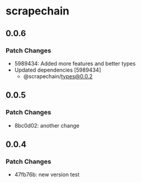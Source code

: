 # scrapechain

## 0.0.6

### Patch Changes

- 5989434: Added more features and better types
- Updated dependencies [5989434]
  - @scrapechain/types@0.0.2

## 0.0.5

### Patch Changes

- 8bc0d02: another change

## 0.0.4

### Patch Changes

- 47fb76b: new version test
